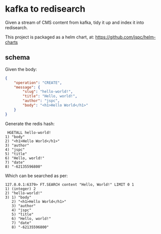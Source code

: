 # kafka to redisearch

Given a stream of CMS content from kafka, tidy it up and index it into redisearch.

This project is packaged as a helm chart, at: https://github.com/jspc/helm-charts

## schema

Given the body:

```json
{
    "operation": "CREATE",
    "message": {
        "slug": "hello-world!",
        "title": "Hello, world!",
        "author": "jspc",
        "body": "<h1>Hello World</h1>"
    }
}
```

Generate the redis hash:

```
 HGETALL hello-world!
1) "body"
2) "<h1>Hello World</h1>"
3) "author"
4) "jspc"
5) "title"
6) "Hello, world!"
7) "date"
8) "-62135596800"
```

Which can be searched as per:

```
127.0.0.1:6379> FT.SEARCH content "Hello, World!" LIMIT 0 1
1) (integer) 2
2) "hello-world!"
3) 1) "body"
   2) "<h1>Hello World</h1>"
   3) "author"
   4) "jspc"
   5) "title"
   6) "Hello, world!"
   7) "date"
   8) "-62135596800"
```
